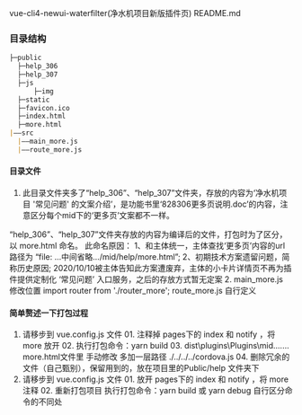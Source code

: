 vue-cli4-newui-waterfilter(净水机项目新版插件页)  README.md

### 目录结构

```md
├─public
  ├─help_306
  ├─help_307
  ├─js
      ├─img
  ├─static
  ├─favicon.ico
  ├─index.html
  ├─more.html
|——src
  |——main_more.js
  |——route_more.js
```

#### 目录文件

1. 此目录文件夹多了“help_306”、“help_307”文件夹，存放的内容为‘净水机项目 '常见问题' 的文案介绍’，是功能书里‘828306更多页说明.doc’的内容，注意区分每个mid下的‘更多页’文案都不一样。

  “help_306”、“help_307”文件夹存放的内容为编译后的文件，打包时为了区分，以 more.html 命名。
      此命名原因：
      1、和主体统一，主体查找‘更多页’内容的url路径为 “file: ...中间省略.../mid/help/more.html”;
      2、初期技术方案遗留问题，简称历史原因;
  2020/10/10被主体告知此方案遭废弃，主体的小卡片详情页不再为插件提供定制化 ‘常见问题’ 入口服务，之后的存放方式暂无定案
2. main_more.js
    修改位置  import router from './router_more';
   route_more.js
    自行定义

#### 简单赘述一下打包过程

  1. 请移步到 vue.config.js 文件
    01. 注释掉 pages下的 index 和 notify ，将 more 放开
    02. 执行打包命令：yarn build
    03. dist\plugins\Plugins\mid\.......
      more.html文件里 <script src=./../../cordova.js></script> 手动修改 多加一层路径 ./../../../cordova.js
    04. 删除冗余的文件（自己甄别），保留用到的，放在项目里的Public/help 文件夹下
  2. 请移步到 vue.config.js 文件
    01. 放开 pages下的 index 和 notify ，将 more 注释
    02. 重新打包项目 执行打包命令：yarn build  或 yarn debug  自行区分命令的不同处
